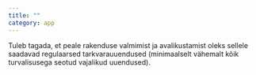 ```yaml
---
title: ""
category: app
---
```

Tuleb tagada, et peale rakenduse valmimist ja avalikustamist oleks sellele
saadavad regulaarsed tarkvarauuendused (minimaalselt vähemalt kõik turvalisusega
seotud vajalikud uuendused).
